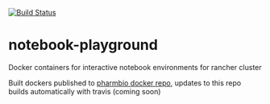 [![Build Status](https://travis-ci.com/pharmbio/notebook-playground.svg?branch=master)](https://travis-ci.com/pharmbio/notebook-playground)

# notebook-playground
Docker containers for interactive notebook environments for rancher cluster

Built dockers published to [pharmbio docker repo](https://cloud.docker.com/u/pharmbio/repository/docker/pharmbio/notebook-playground), updates to this repo builds automatically with travis (coming soon)
